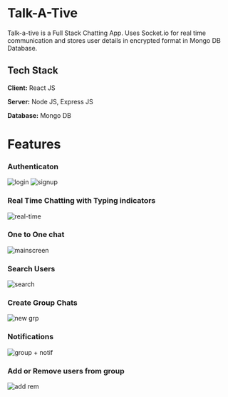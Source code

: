 
# Talk-A-Tive

Talk-a-tive is a Full Stack Chatting App.
Uses Socket.io for real time communication and stores user details in encrypted format in Mongo DB Database.
## Tech Stack

**Client:** React JS

**Server:** Node JS, Express JS

**Database:** Mongo DB
  
# Features

### Authenticaton
![login](https://github.com/vsakhuja/talk-a-tive/assets/72035321/5f76a430-c7b3-4cb0-a9e6-2bdc77b71e1c)
![signup](https://github.com/vsakhuja/talk-a-tive/assets/72035321/9f120180-5010-407b-bea7-3b2483fc9e84)

### Real Time Chatting with Typing indicators
![real-time](https://github.com/vsakhuja/talk-a-tive/assets/72035321/6dc7a566-1c53-4037-ad35-3cd0bffad298)

### One to One chat
![mainscreen](https://github.com/vsakhuja/talk-a-tive/assets/72035321/1915ba5b-d6a9-42b8-8c1c-729653e67ad9)

### Search Users
![search](https://github.com/vsakhuja/talk-a-tive/assets/72035321/664455dc-d665-4071-b38e-b959263668eb)

### Create Group Chats
![new grp](https://github.com/vsakhuja/talk-a-tive/assets/72035321/ec3bbb51-5e75-4f90-9f2b-e0b75f2f14d5)

### Notifications 
![group + notif](https://github.com/vsakhuja/talk-a-tive/assets/72035321/58809d82-a1a0-44f1-b6d4-c7643dd23087)

### Add or Remove users from group
![add rem](https://github.com/vsakhuja/talk-a-tive/assets/72035321/3357a416-d68e-411c-9f47-ba35b151da7e)


